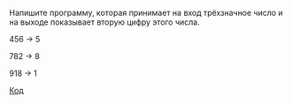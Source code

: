 Напишите программу, которая принимает на вход трёхзначное число
и на выходе показывает вторую цифру этого числа.

456 -> 5

782 -> 8

918 -> 1


[Код](Program.cs)